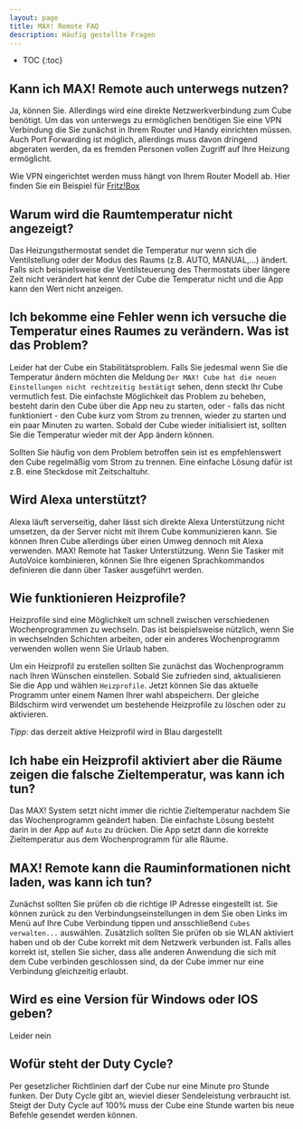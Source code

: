 ```yaml
---
layout: page
title: MAX! Remote FAQ
description: Häufig gestellte Fragen
---
```


* TOC
{:toc}

## Kann ich MAX! Remote auch unterwegs nutzen?

Ja, können Sie. Allerdings wird eine direkte Netzwerkverbindung zum Cube benötigt. Um das von unterwegs zu ermöglichen benötigen Sie eine VPN Verbindung die Sie zunächst in Ihrem Router und Handy einrichten müssen.
Auch Port Forwarding ist möglich, allerdings muss davon dringend abgeraten werden, da es fremden Personen vollen Zugriff auf Ihre Heizung ermöglicht.

Wie VPN eingerichtet werden muss hängt von Ihrem Router Modell ab. Hier finden Sie ein Beispiel für [Fritz!Box]("https://avm.de/service/vpn/tipps-tricks/vpn-verbindung-zur-fritzbox-unter-android-einrichten/")

## Warum wird die Raumtemperatur nicht angezeigt?

Das Heizungsthermostat sendet die Temperatur nur wenn sich die Ventilstellung oder der Modus des Raums (z.B. AUTO, MANUAL,...) ändert.
Falls sich beispielsweise die Ventilsteuerung des Thermostats über längere Zeit nicht verändert hat kennt der Cube die Temperatur nicht und die App kann den Wert nicht anzeigen.

## Ich bekomme eine Fehler wenn ich versuche die Temperatur eines Raumes zu verändern. Was ist das Problem?

Leider hat der Cube ein Stabilitätsproblem. Falls Sie jedesmal wenn Sie die Temperatur ändern möchten die Meldung `Der MAX! Cube hat die neuen Einstellungen nicht rechtzeitig bestätigt` sehen,
denn steckt Ihr Cube vermutlich fest. Die einfachste Möglichkeit das Problem zu beheben, besteht darin den Cube über die App neu zu starten, oder - falls das nicht funktioniert -
den Cube kurz vom Strom zu trennen, wieder zu starten und ein paar Minuten zu warten.
Sobald der Cube wieder initialisiert ist, sollten Sie die Temperatur wieder mit der App ändern können.

Sollten Sie häufig von dem Problem betroffen sein ist es empfehlenswert den Cube regelmäßig vom Strom zu trennen. Eine einfache Lösung dafür ist z.B. eine Steckdose mit Zeitschaltuhr.

## Wird Alexa unterstützt?

Alexa läuft serverseitig, daher lässt sich direkte Alexa Unterstützung nicht umsetzen, da der Server nicht mit Ihrem Cube kommunizieren kann.
Sie können Ihren Cube allerdings über einen Umweg dennoch mit Alexa verwenden. MAX! Remote hat Tasker Unterstützung. Wenn Sie Tasker mit AutoVoice kombinieren, können Sie
Ihre eigenen Sprachkommandos definieren die dann über Tasker ausgeführt werden.

## Wie funktionieren Heizprofile?

Heizprofile sind eine Möglichkeit um schnell zwischen verschiedenen Wochenprogrammen zu wechseln.
Das ist beispielsweise nützlich, wenn Sie in wechselnden Schichten arbeiten, oder ein anderes Wochenprogramm verwenden wollen wenn Sie Urlaub haben.

Um ein Heizprofil zu erstellen sollten Sie zunächst das Wochenprogramm nach Ihren Wünschen einstellen. Sobald Sie zufrieden sind, aktualisieren Sie die App und wählen `Heizprofile`.
Jetzt können Sie das aktuelle Programm unter einem Namen Ihrer wahl abspeichern. Der gleiche Bildschirm wird verwendet um bestehende Heizprofile zu löschen oder zu aktivieren.

_Tipp_: das derzeit aktive Heizprofil wird in Blau dargestellt

## Ich habe ein Heizprofil aktiviert aber die Räume zeigen die falsche Zieltemperatur, was kann ich tun?

Das MAX! System setzt nicht immer die richtie Zieltemperatur nachdem Sie das Wochenprogramm geändert haben. Die einfachste Lösung besteht darin in der App auf <code>Auto</code> zu drücken.
Die App setzt dann die korrekte Zieltemperatur aus dem Wochenprogramm für alle Räume.

## MAX! Remote kann die Rauminformationen nicht laden, was kann ich tun?

Zunächst sollten Sie prüfen ob die richtige IP Adresse eingestellt ist. Sie können zurück zu den Verbindungseinstellungen in dem Sie oben Links im Menü auf Ihre Cube Verbindung tippen und
ansschließend `Cubes verwalten...` auswählen.
Zusätzlich sollten Sie prüfen ob sie WLAN aktiviert haben und ob der Cube korrekt mit dem Netzwerk verbunden ist.
Falls alles korrekt ist, stellen Sie sicher, dass alle anderen Anwendung die sich mit dem Cube verbinden geschlossen sind, da der Cube immer nur eine Verbindung gleichzeitig erlaubt.

## Wird es eine Version für Windows oder IOS geben?

Leider nein

## Wofür steht der Duty Cycle?

Per gesetzlicher Richtlinien darf der Cube nur eine Minute pro Stunde funken.
Der Duty Cycle gibt an, wieviel dieser Sendeleistung verbraucht ist. Steigt der Duty Cycle auf 100% muss der Cube eine Stunde warten
bis neue Befehle gesendet werden können. 
